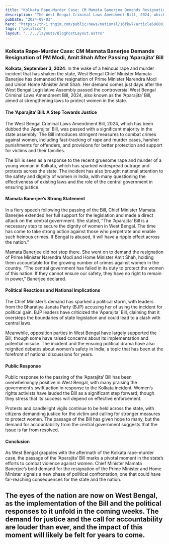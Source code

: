 ```yaml
---
title: "Kolkata Rape-Murder Case: CM Mamata Banerjee Demands Resignation of PM Modi, Amit Shah After Passing ‘Aparajita’ Bill"
description: "The West Bengal Criminal Laws Amendment Bill, 2024, which has been dubbed the ‘Aparajita’ Bill, was passed with a significant majority in the state assembly."
pubDate: "2024-09-03"
hero: "https://th-i.thgim.com/public/news/national/16fkw7/article68600168.ece/alternates/LANDSCAPE_1200/mamata%20west%20bengal%20assembly%20anti-rape%20bill.png"
tags: ["politics"]
layout: "../../layouts/BlogPostLayout.astro"
---
```

### Kolkata Rape-Murder Case: CM Mamata Banerjee Demands Resignation of PM Modi, Amit Shah After Passing ‘Aparajita’ Bill

**Kolkata, September 3, 2024**: In the wake of a heinous rape and murder incident that has shaken the state, West Bengal Chief Minister Mamata Banerjee has demanded the resignation of Prime Minister Narendra Modi and Union Home Minister Amit Shah. Her demand comes just days after the West Bengal Legislative Assembly passed the controversial West Bengal Criminal Laws Amendment Bill, 2024, also known as the ‘Aparajita’ Bill, aimed at strengthening laws to protect women in the state.

#### **The ‘Aparajita’ Bill: A Step Towards Justice**

The West Bengal Criminal Laws Amendment Bill, 2024, which has been dubbed the ‘Aparajita’ Bill, was passed with a significant majority in the state assembly. The Bill introduces stringent measures to combat crimes against women, including fast-tracking of rape and murder cases, harsher punishments for offenders, and provisions for better protection and support for victims and their families.

The bill is seen as a response to the recent gruesome rape and murder of a young woman in Kolkata, which has sparked widespread outrage and protests across the state. The incident has also brought national attention to the safety and dignity of women in India, with many questioning the effectiveness of existing laws and the role of the central government in ensuring justice.

#### **Mamata Banerjee’s Strong Statement**

In a fiery speech following the passing of the Bill, Chief Minister Mamata Banerjee extended her full support for the legislation and made a direct attack on the central government. She stated, “The ‘Aparajita’ Bill is a necessary step to secure the dignity of women in West Bengal. The time has come to take strong action against those who perpetrate and enable such heinous crimes. If Bengal is abused, it will have a ripple effect across the nation.”

Mamata Banerjee did not stop there. She went on to demand the resignation of Prime Minister Narendra Modi and Home Minister Amit Shah, holding them accountable for the growing number of crimes against women in the country. “The central government has failed in its duty to protect the women of this nation. If they cannot ensure our safety, they have no right to remain in power,” Banerjee declared.

#### **Political Reactions and National Implications**

The Chief Minister’s demand has sparked a political storm, with leaders from the Bharatiya Janata Party (BJP) accusing her of using the incident for political gain. BJP leaders have criticized the ‘Aparajita’ Bill, claiming that it oversteps the boundaries of state legislation and could lead to a clash with central laws.

Meanwhile, opposition parties in West Bengal have largely supported the Bill, though some have raised concerns about its implementation and potential misuse. The incident and the ensuing political drama have also reignited debates about women’s safety in India, a topic that has been at the forefront of national discussions for years.

#### **Public Response**

Public response to the passing of the ‘Aparajita’ Bill has been overwhelmingly positive in West Bengal, with many praising the government’s swift action in response to the Kolkata incident. Women’s rights activists have lauded the Bill as a significant step forward, though they stress that its success will depend on effective enforcement.

Protests and candlelight vigils continue to be held across the state, with citizens demanding justice for the victim and calling for stronger measures to protect women. The passage of the Bill has given hope to many, but the demand for accountability from the central government suggests that the issue is far from resolved.

#### **Conclusion**

As West Bengal grapples with the aftermath of the Kolkata rape-murder case, the passage of the ‘Aparajita’ Bill marks a pivotal moment in the state’s efforts to combat violence against women. Chief Minister Mamata Banerjee’s bold demand for the resignation of the Prime Minister and Home Minister signals a new phase of political confrontation, one that could have far-reaching consequences for the state and the nation.

The eyes of the nation are now on West Bengal, as the implementation of the Bill and the political responses to it unfold in the coming weeks. The demand for justice and the call for accountability are louder than ever, and the impact of this moment will likely be felt for years to come.
---